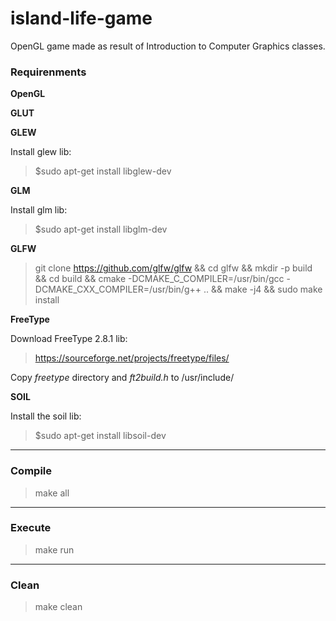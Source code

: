 # island-life-game
OpenGL game made as result of Introduction to Computer Graphics classes.

### Requirenments
**OpenGL**

**GLUT**

**GLEW**  

Install glew lib:
> $sudo apt-get install libglew-dev

**GLM**

Install glm lib:
> $sudo apt-get install libglm-dev

**GLFW**

> git clone https://github.com/glfw/glfw && cd glfw && mkdir -p build && cd build && cmake -DCMAKE_C_COMPILER=/usr/bin/gcc -DCMAKE_CXX_COMPILER=/usr/bin/g++ .. && make -j4 && sudo make install

**FreeType**

Download FreeType 2.8.1 lib:
>https://sourceforge.net/projects/freetype/files/

Copy _freetype_ directory  and _ft2build.h_ to /usr/include/

**SOIL**

Install the soil lib:
> $sudo apt-get install libsoil-dev


- - - -

### Compile

> make all

- - - -

### Execute

> make run

- - - -

### Clean

> make clean
